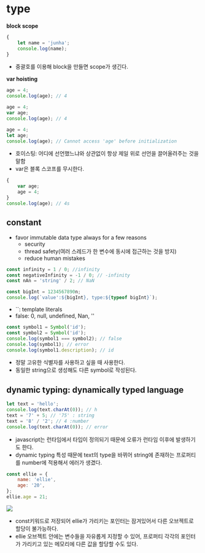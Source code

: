 # type

**block scope**

```js
{
    let name = 'junha';
    console.log(name);
}
```

-   중괄호를 이용해 block을 만들면 scope가 생긴다.

**var hoisting**

```js
age = 4;
console.log(age); // 4
```

```js
age = 4;
var age;
console.log(age); // 4
```

```js
age = 4;
let age;
console.log(age); // Cannot access 'age' before initialization
```

-   호이스팅: 어디에 선언했느냐와 상관없이 항상 제일 위로 선언을 끌어올려주는 것을 말함
-   var은 블록 스코프를 무시한다.

```js
{
    var age;
    age = 4;
}
console.log(age); // 4s
```

## constant

-   favor immutable data type always for a few reasons
    -   security
    -   thread safety(여러 스레드가 한 변수에 동시에 접근하는 것을 방지)
    -   reduce human mistakes

```js
const infinity = 1 / 0; //infinity
const negativeInfinity = -1 / 0; // -infinity
const nAn = 'string' / 2; // NaN
```

```js
const bigInt = 1234567890n;
console.log(`value':${bigInt}, type:${typeof bigInt}`);
```

-   ``: template literals
-   false: 0, null, undefined, Nan, ''

```js
const symbol1 = Symbol('id');
const symbol2 = Symbol('id');
console.log(symbol1 === symbol2); // false
console.log(symbol1); // error
console.log(symbol1.description); // id
```

-   정말 고유한 식별자를 사용하고 싶을 때 사용한다.
-   동일한 string으로 생성해도 다른 symbol로 작성된다.

## dynamic typing: dynamically typed language

```js
let text = 'hello';
console.log(text.charAt(0)); // h
text = '7' + 5; // '75' : string
text = '8' / '2'; // 4 :number
console.log(text.charAt(0)); // error
```

-   javascript는 런타임에서 타입이 정의되기 때문에 오류가 런타임 이후에 발생하기도 한다.
-   dynamic typing 특성 때문에 text의 type을 바뀌어 string에 존재하는 프로퍼티를 number에 적용해서 에러가 생겼다.

```js
const ellie = {
    name: 'ellie',
    age: '20',
};
ellie.age = 21;
```

![](https://user-images.githubusercontent.com/76730867/143519157-78e32621-378b-4b86-ab43-5d742f1801c4.PNG)

-   const키워드로 저장되어 ellie가 가리키는 포인터는 잠겨있어서 다른 오브젝트로 할당이 불가능하다.
-   ellie 오브젝트 안에는 변수들을 자유롭게 지정할 수 있어, 프로퍼티 각각의 포인터가 가리키고 있는 메모리에 다른 값을 할당할 수도 있다.
